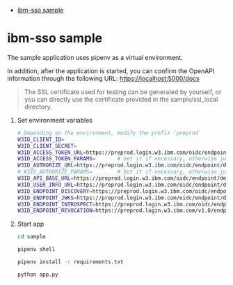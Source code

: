 - [ibm-sso sample](#ibm-sso-sample)

# ibm-sso sample

The sample application uses pipenv as a virtual environment.

In addition, after the application is started, you can confirm the OpenAPI information through the following URL: [https://localhost:5000/docs](https://localhost:5000/docs)

> The SSL certificate used for testing can be generated by yourself, or you can directly use the certificate provided in the sample/ssl_local directory.

1. Set environment variables

    ```bash
    # Depending on the environment, modify the prefix `preprod`
    W3ID_CLIENT_ID=
    W3ID_CLIENT_SECRET=
    W3ID_ACCESS_TOKEN_URL=https://preprod.login.w3.ibm.com/oidc/endpoint/default/token
    W3ID_ACCESS_TOKEN_PARAMS=       # Set it if necessary, otherwise just comment it out or delete it.
    W3ID_AUTHORIZE_URL=https://preprod.login.w3.ibm.com/oidc/endpoint/default/authorize
    # W3ID_AUTHORIZE_PARAMS=        # Set it if necessary, otherwise just comment it out or delete it.
    W3ID_API_BASE_URL=https://preprod.login.w3.ibm.com/oidc/endpoint/default
    W3ID_USER_INFO_URL=https://preprod.login.w3.ibm.com/oidc/endpoint/default/userinfo
    W3ID_ENDPOINT_DISCOVERY=https://preprod.login.w3.ibm.com/oidc/endpoint/default/.well-known/openid-configuration
    W3ID_ENDPOINT_JWKS=https://preprod.login.w3.ibm.com/oidc/endpoint/default/jwks
    W3ID_ENDPOINT_INTROSPECT=https://preprod.login.w3.ibm.com/oidc/endpoint/default/introspect
    W3ID_ENDPOINT_REVOCATION=https://preprod.login.w3.ibm.com/v1.0/endpoint/default/revoke
    ```

2. Start app

    ```bash
    cd sample

    pipenv shell

    pipenv install -r requirements.txt

    python app.py
    ```
